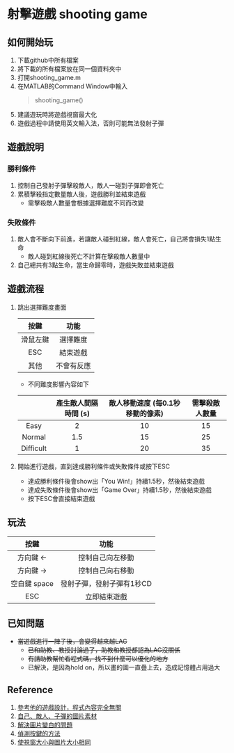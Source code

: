 # 射擊遊戲 shooting game

## 如何開始玩

1. 下載github中所有檔案
2. 將下載的所有檔案放在同一個資料夾中
3. 打開shooting_game.m
4. 在MATLAB的Command Window中輸入
    > shooting_game()
5. 建議遊玩時將遊戲視窗最大化
6. 遊戲過程中請使用英文輸入法，否則可能無法發射子彈

## 遊戲說明

### 勝利條件
1. 控制自己發射子彈擊殺敵人，敵人一碰到子彈即會死亡
2. 累積擊殺指定數量敵人後，遊戲勝利並結束遊戲
    * 需擊殺敵人數量會根據選擇難度不同而改變

### 失敗條件

1. 敵人會不斷向下前進，若讓敵人碰到紅線，敵人會死亡，自己將會損失1點生命
    * 敵人碰到紅線後死亡不計算在擊殺敵人數量中
2. 自己總共有3點生命，當生命歸零時，遊戲失敗並結束遊戲

## 遊戲流程
1. 跳出選擇難度畫面
    

    |   按鍵   |    功能    |
    |:--------:|:----------:|
    | 滑鼠左鍵 |  選擇難度  |
    |   ESC    |  結束遊戲  |
    |   其他   | 不會有反應 |

    * 不同難度影響內容如下
       
    |           | 產生敵人間隔時間 (s) | 敵人移動速度 (每0.1秒移動的像素) | 需擊殺敵人數量 |
    |:---------:|:----------------------:|:----------------------------------:|:--------------:|
    |   Easy    |           2            |                 10                  |       15        |
    |  Normal   |          1.5           |                 15                  |       25       |
    | Difficult |           1            |                 20                 |       35       |
    
2. 開始進行遊戲，直到達成勝利條件或失敗條件或按下ESC
    * 達成勝利條件後會show出「You Win!」持續1.5秒，然後結束遊戲
    * 達成失敗條件後會show出「Game Over」持續1.5秒，然後結束遊戲
    * 按下ESC會直接結束遊戲


## 玩法


|     按鍵     |           功能            |
|:------------:|:-------------------------:|
|   方向鍵 ←   |      控制自己向左移動       |
|   方向鍵 →   |      控制自己向右移動       |
| 空白鍵 space | 發射子彈，發射子彈有1秒CD |
|     ESC      |       立即結束遊戲        |


## 已知問題
* ~~當遊戲進行一陣子後，會變得越來越LAG~~
    * ~~已和助教、教授討論過了，助教和教授都認為LAG沒關係~~
    * ~~有請助教幫忙看程式碼，找不到什麼可以優化的地方~~
    * 已解決，是因為hold on，所以畫的圖一直疊上去，造成記憶體占用過大

## Reference
1. [參考他的遊戲設計，程式內容完全無關](https://blog.csdn.net/slandarer/article/details/88025006?utm_medium=distribute.pc_relevant.none-task-blog-BlogCommendFromBaidu-1.control&depth_1-utm_source=distribute.pc_relevant.none-task-blog-BlogCommendFromBaidu-1.control)
2. [自己、敵人、子彈的圖片素材](https://www.sogastudio.com/)
3. [解決圖片變白的問題](https://blog.csdn.net/hongshan50/article/details/6444914)
4. [偵測按鍵的方法](https://yuchungchuang.wordpress.com/2017/08/07/matlab-%E5%A4%9A%E9%87%8D%E6%8C%89%E9%8D%B5%E4%BA%8B%E4%BB%B6%E7%9A%84%E8%99%95%E7%90%86keypressfcn/)
5. [使視窗大小與圖片大小相同](http://mirlab.org/jang/books/matlabprogramming4beginner/19-2_imageDisplayAndPrint.asp?title=19-2%20%BCv%B9%B3%AA%BA%C5%E3%A5%DC%BBP%A6C%A6L)

